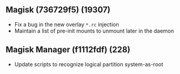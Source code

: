 ## Magisk (736729f5) (19307)
- Fix a bug in the new overlay `*.rc` injection
- Maintain a list of pre-init mounts to unmount later in the daemon

## Magisk Manager (f1112fdf) (228)
- Update scripts to recognize logical partition system-as-root

